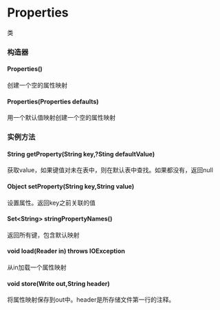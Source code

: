 # Properties 
类
### 构造器
#### Properties()
创建一个空的属性映射
#### Properties(Properties defaults)
用一个默认值映射创建一个空的属性映射
### 实例方法
#### String getProperty(String key,?Sting defaultValue)
获取value，如果键值对未在表中，则在默认表中查找。如果都没有，返回null
#### Object setProperty(String key,String value)
设置属性。返回key之前关联的值
#### Set\<String> stringPropertyNames()
返回所有键，包含默认映射
#### void load(Reader in) throws IOException
从in加载一个属性映射
#### void store(Write out,String header)
将属性映射保存到out中。header是所存储文件第一行的注释。